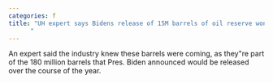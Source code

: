 ```yaml
---
categories: f
title: "UH expert says Bidens release of 15M barrels of oil reserve wont make a difference at the pump
      "
---
```

An expert said the industry knew these barrels were coming, as they"re part of the 180 million barrels that Pres. Biden announced would be released over the course of the year.
      